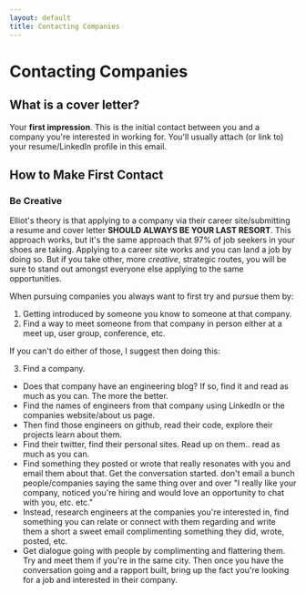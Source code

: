 ```yaml
---
layout: default
title: Contacting Companies
---
```


# Contacting Companies
## What is a cover letter?
Your __first impression__. This is the initial contact between you and a company you're interested in working for. You'll usually attach (or link to) your resume/LinkedIn profile in this email.

## How to Make First Contact
### Be Creative
Elliot's theory is that applying to a company via their career site/submitting a resume and cover letter __SHOULD ALWAYS BE YOUR LAST RESORT__. This approach works, but it's the same approach that 97% of job seekers in your shoes are taking. Applying to a career site works and you can land a job by doing so. But if you take other, more *creative*, strategic routes, you will be sure to stand out amongst everyone else applying to the same opportunities.

When pursuing companies you always want to first try and pursue them by:

1. Getting introduced by someone you know to someone at that company.
2. Find a way to meet someone from that company in person either at a meet up, user group, conference, etc.

If you can't do either of those, I suggest then doing this:

3. Find a company.
  * Does that company have an engineering blog? If so, find it and read as much as you can. The more the better.
  * Find the names of engineers from that company using LinkedIn or the companies website/about us page.
  * Then find those engineers on github, read their code, explore their projects learn about them. 
  * Find their twitter, find their personal sites. Read up on them.. read as much as you can. 
  * Find something they posted or wrote that really resonates with you and email them about that. Get the conversation started. don't email a bunch people/companies saying the same thing over and over "I really like your company, noticed you're hiring and would love an opportunity to chat with you, etc. etc."
  * Instead, research engineers at the companies you're interested in, find something you can relate or connect with them regarding and write them a short a sweet email complimenting something they did, wrote, posted, etc. 
  * Get dialogue going with people by complimenting and flattering them. Try and meet them if you're in the same city. Then once you have the conversation going and a rapport built, bring up the fact you're looking for a job and interested in their company.
